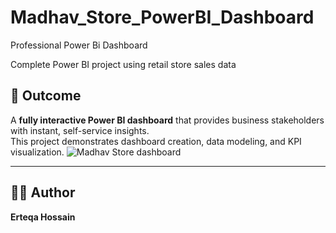 # Madhav_Store_PowerBI_Dashboard
Professional Power Bi Dashboard

Complete Power BI project using retail store sales data 
## 🏁 Outcome
A **fully interactive Power BI dashboard** that provides business stakeholders with instant, self-service insights.  
This project demonstrates dashboard creation, data modeling, and KPI visualization.
![Madhav Store dashboard](https://github.com/user-attachments/assets/4837afb4-19cd-4bc9-9762-5c1e5eae0a39)

---

## 👩‍💻 Author
**Erteqa Hossain**

